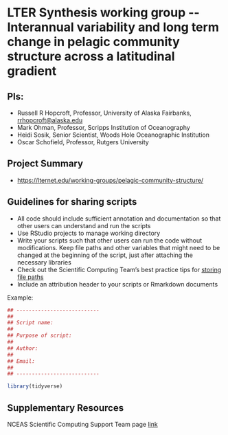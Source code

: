 # LTER Synthesis working group -- Interannual variability and long term change in pelagic community structure across a latitudinal gradient


## PIs: 

- Russell R Hopcroft, Professor, University of Alaska Fairbanks, rrhopcroft@alaska.edu
- Mark Ohman, Professor, Scripps Institution of Oceanography
- Heidi Sosik, Senior Scientist, Woods Hole Oceanographic Institution
- Oscar Schofield, Professor, Rutgers University


## Project Summary

- https://lternet.edu/working-groups/pelagic-community-structure/


## Guidelines for sharing scripts

- All code should include sufficient annotation and documentation so that other users can understand and run the scripts 
- Use RStudio projects to manage working directory
- Write your scripts such that other users can run the code without modifications. Keep file paths and other variables that might need to be changed at the beginning of the script, just after attaching the necessary libraries
- Check out the Scientific Computing Team’s best practice tips for [storing file paths](https://nceas.github.io/scicomp.github.io/best_practices.html#file-paths)
- Include an attribution header to your scripts or Rmarkdown documents

Example:

```r
## ---------------------------
##
## Script name: 
##
## Purpose of script:
##
## Author: 
##
## Email: 
##
## ---------------------------

library(tidyverse)

```


## Supplementary Resources

NCEAS Scientific Computing Support Team page [link](https://nceas.github.io/scicomp.github.io)
